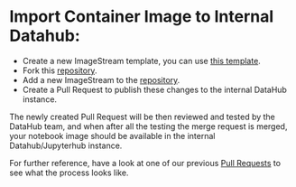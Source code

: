 # Import Container Image to Internal Datahub:

- Create a new ImageStream template, you can use [this template](https://github.com/AICoE/s2i-custom-notebook#how-to-add-the-image-to-open-data-hubjupyterhub).
- Fork this [repository](https://github.com/AICoE/aicoe-sre).
- Add a new ImageStream to the [repository](https://github.com/AICoE/aicoe-sre/blob/master/applications/jupyterhub/bases/custom-images/jupyterhub-custom-images.yaml).
- Create a Pull Request to publish these changes to the internal DataHub instance.

The newly created Pull Request will be then reviewed and tested by the DataHub team, and when after all the testing the merge request is merged, your notebook image should be available in the internal Datahub/Jupyterhub instance.

For further reference, have a look at one of our previous [Pull Requests](https://github.com/AICoE/aicoe-sre/pull/25) to see what the process looks like.
